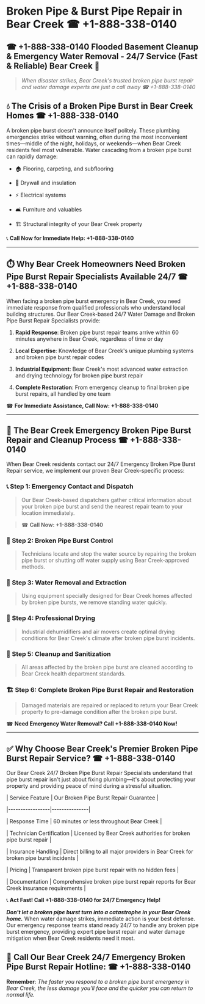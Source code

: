 # Broken Pipe & Burst Pipe Repair in Bear Creek ☎ +1-888-338-0140  
## ☎ +1-888-338-0140 Flooded Basement Cleanup & Emergency Water Removal - 24/7 Service (Fast & Reliable) Bear Creek 🚨  

> *When disaster strikes, Bear Creek's trusted broken pipe burst repair and water damage experts are just a call away ☎ +1-888-338-0140*  

## 💧 The Crisis of a Broken Pipe Burst in Bear Creek Homes ☎ +1-888-338-0140  

A broken pipe burst doesn't announce itself politely. These plumbing emergencies strike without warning, often during the most inconvenient times—middle of the night, holidays, or weekends—when Bear Creek residents feel most vulnerable. Water cascading from a broken pipe burst can rapidly damage:  

* 🏠 Flooring, carpeting, and subflooring  
* 🧱 Drywall and insulation  
* ⚡ Electrical systems  
* 🛋️ Furniture and valuables  
* 🏗️ Structural integrity of your Bear Creek property  

📞 **Call Now for Immediate Help: +1-888-338-0140**  

---  

## ⏱️ Why Bear Creek Homeowners Need Broken Pipe Burst Repair Specialists Available 24/7 ☎ +1-888-338-0140  

When facing a broken pipe burst emergency in Bear Creek, you need immediate response from qualified professionals who understand local building structures. Our Bear Creek-based 24/7 Water Damage and Broken Pipe Burst Repair Specialists provide:  

1. **Rapid Response**: Broken pipe burst repair teams arrive within 60 minutes anywhere in Bear Creek, regardless of time or day  
2. **Local Expertise**: Knowledge of Bear Creek's unique plumbing systems and broken pipe burst repair codes  
3. **Industrial Equipment**: Bear Creek's most advanced water extraction and drying technology for broken pipe burst repair  
4. **Complete Restoration**: From emergency cleanup to final broken pipe burst repairs, all handled by one team  

☎ **For Immediate Assistance, Call Now: +1-888-338-0140**  

---  

## 🔧 The Bear Creek Emergency Broken Pipe Burst Repair and Cleanup Process ☎ +1-888-338-0140  

When Bear Creek residents contact our 24/7 Emergency Broken Pipe Burst Repair service, we implement our proven Bear Creek-specific process:  

### 📞 Step 1: Emergency Contact and Dispatch  
> Our Bear Creek-based dispatchers gather critical information about your broken pipe burst and send the nearest repair team to your location immediately.  
> ☎ **Call Now: +1-888-338-0140**  

### 🚿 Step 2: Broken Pipe Burst Control  
> Technicians locate and stop the water source by repairing the broken pipe burst or shutting off water supply using Bear Creek-approved methods.  

### 🌊 Step 3: Water Removal and Extraction  
> Using equipment specially designed for Bear Creek homes affected by broken pipe bursts, we remove standing water quickly.  

### 💨 Step 4: Professional Drying  
> Industrial dehumidifiers and air movers create optimal drying conditions for Bear Creek's climate after broken pipe burst incidents.  

### 🧼 Step 5: Cleanup and Sanitization  
> All areas affected by the broken pipe burst are cleaned according to Bear Creek health department standards.  

### 🏗️ Step 6: Complete Broken Pipe Burst Repair and Restoration  
> Damaged materials are repaired or replaced to return your Bear Creek property to pre-damage condition after the broken pipe burst.  

☎ **Need Emergency Water Removal? Call +1-888-338-0140 Now!**  

---  

## ✅ Why Choose Bear Creek's Premier Broken Pipe Burst Repair Service? ☎ +1-888-338-0140  

Our Bear Creek 24/7 Broken Pipe Burst Repair Specialists understand that pipe burst repair isn't just about fixing plumbing—it's about protecting your property and providing peace of mind during a stressful situation.  

| Service Feature | Our Broken Pipe Burst Repair Guarantee |  
|-----------------|---------------|  
| Response Time | 60 minutes or less throughout Bear Creek |  
| Technician Certification | Licensed by Bear Creek authorities for broken pipe burst repair |  
| Insurance Handling | Direct billing to all major providers in Bear Creek for broken pipe burst incidents |  
| Pricing | Transparent broken pipe burst repair with no hidden fees |  
| Documentation | Comprehensive broken pipe burst repair reports for Bear Creek insurance requirements |  

📞 **Act Fast! Call +1-888-338-0140 for 24/7 Emergency Help!**  

***Don't let a broken pipe burst turn into a catastrophe in your Bear Creek home.*** When water damage strikes, immediate action is your best defense. Our emergency response teams stand ready 24/7 to handle any broken pipe burst emergency, providing expert pipe burst repair and water damage mitigation when Bear Creek residents need it most.  

## 📱 Call Our Bear Creek 24/7 Emergency Broken Pipe Burst Repair Hotline: ☎ +1-888-338-0140  

**Remember**: *The faster you respond to a broken pipe burst emergency in Bear Creek, the less damage you'll face and the quicker you can return to normal life.*